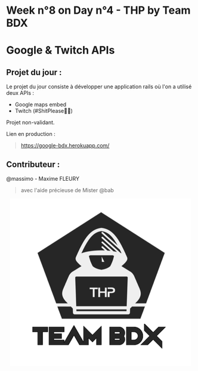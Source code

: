 # Week n°8 on Day n°4 - THP by Team BDX
# Google & Twitch APIs

## Projet du jour :

Le projet du jour consiste à développer une application rails où l'on a utilisé deux APIs :

  - Google maps embed
  - Twitch (\#ShitPlease☝🏻)

Projet non-validant.

Lien en production :

> https://google-bdx.herokuapp.com/

## Contributeur :

@massimo - Maxime FLEURY

> avec l'aide précieuse de Mister @bab

<p align="center">
  <img src="THP_BDX.png"/>
</p>
